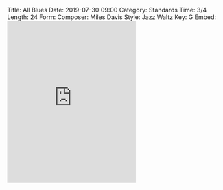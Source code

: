 Title: All Blues
Date: 2019-07-30 09:00
Category: Standards
Time: 3/4
Length: 24
Form:
Composer: Miles Davis
Style: Jazz Waltz
Key: G
Embed: <iframe src="https://open.spotify.com/embed/user/thatdavidmiller/playlist/0EhaTrNB6TymDfmQvLt79r" width="300" height="380" frameborder="0" allowtransparency="true" allow="encrypted-media"></iframe>
